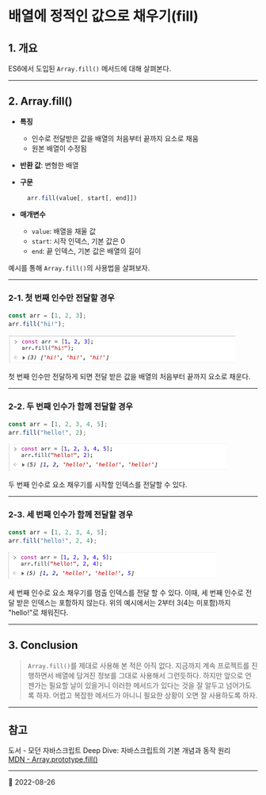 # 배열에 정적인 값으로 채우기(fill)

## 1. 개요

ES6에서 도입된 `Array.fill()` 메서드에 대해 살펴본다.

---

## 2. Array.fill()

- **특징**
  - 인수로 전달받은 값을 배열의 처음부터 끝까지 요소로 채움
  - 원본 배열이 수정됨
- **반환 값**: 변형한 배열
- **구문**
  ```javascript
    arr.fill(value[, start[, end]])
  ```
- **매개변수**

  - `value`: 배열을 채울 값
  - `start`: 시작 인덱스, 기본 값은 0
  - `end`: 끝 인덱스, 기본 값은 배열의 길이

예시를 통해 `Array.fill()`의 사용법을 살펴보자.

---

### 2-1. 첫 번째 인수만 전달할 경우

```javascript
const arr = [1, 2, 3];
arr.fill("hi!");
```

![fill 1](/image/JS/ArrayMethod/Fill/fill1.png)

첫 번째 인수만 전달하게 되면 전달 받은 값을 배열의 처음부터 끝까지 요소로 채운다.

---

### 2-2. 두 번째 인수가 함께 전달할 경우

```javascript
const arr = [1, 2, 3, 4, 5];
arr.fill("hello!", 2);
```

![fill 2](/image/JS/ArrayMethod/Fill/fill2.png)

두 번째 인수로 요소 채우기를 시작할 인덱스를 전달할 수 있다.

---

### 2-3. 세 번째 인수가 함께 전달할 경우

```javascript
const arr = [1, 2, 3, 4, 5];
arr.fill("hello!", 2, 4);
```

![fill 3](/image/JS/ArrayMethod/Fill/fill3.png)

세 번째 인수로 요소 채우기를 멈출 인덱스를 전달 할 수 있다. 이때, 세 번째 인수로 전달 받은 인덱스는 포함하지 않는다.
위의 예시에서는 2부터 3(4는 미포함)까지 "hello!"로 채워진다.

---

## 3. Conclusion

> `Array.fill()`를 제대로 사용해 본 적은 아직 없다. 지금까지 계속 프로젝트를 진행하면서 배열에 담겨진 정보를
> 그대로 사용해서 그런듯하다. 하지만 앞으로 언젠가는 필요할 날이 있을거니 이러한 메서드가 있다는 것을 잘 알두고 넘어가도록 하자.
> 어렵고 복잡한 메서드가 아니니 필요한 상황이 오면 잘 사용하도록 하자.

---

## 참고

도서 - 모던 자바스크립트 Deep Dive: 자바스크립트의 기본 개념과 동작 원리  
[MDN - Array.prototype.fill()](https://developer.mozilla.org/ko/docs/Web/JavaScript/Reference/Global_Objects/Array/fill)

---

📅 2022-08-26
